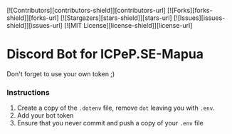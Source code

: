 [![Contributors][contributors-shield]][contributors-url]
[![Forks][forks-shield]][forks-url]
[![Stargazers][stars-shield]][stars-url]
[![Issues][issues-shield]][issues-url]
[![MIT License][license-shield]][license-url]

# Discord Bot for ICPeP.SE-Mapua

Don't forget to use your own token ;)

### Instructions
1. Create a copy of the `.dotenv` file, remove `dot` leaving you with `.env`. 
2. Add your bot token 
3. Ensure that you never commit and push a copy of your `.env` file